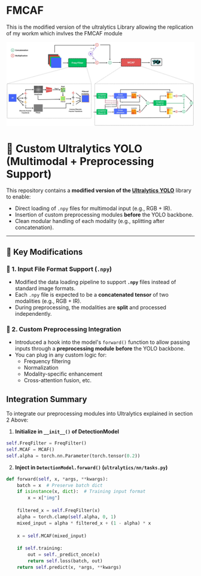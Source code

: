 # FMCAF
This is the modified version of the ultralytics Library allowing the replication of my workm which invlves the FMCAF module

<p align="center">
  <img src="assets/Architecture.jpeg" alt="FMCAF Architecture" width="700"/>
</p>

# 🔧 Custom Ultralytics YOLO (Multimodal + Preprocessing Support)

This repository contains a **modified version of the [Ultralytics YOLO](https://github.com/ultralytics/ultralytics)** library to enable:

- Direct loading of `.npy` files for multimodal input (e.g., RGB + IR).
- Insertion of custom preprocessing modules **before** the YOLO backbone.
- Clean modular handling of each modality (e.g., splitting after concatenation).

---

## 📁 Key Modifications

### 🧩 1. Input File Format Support (`.npy`)
- Modified the data loading pipeline to support **`.npy`** files instead of standard image formats.
- Each `.npy` file is expected to be a **concatenated tensor** of two modalities (e.g., RGB + IR).
- During preprocessing, the modalities are **split** and processed independently.

### 🧪 2. Custom Preprocessing Integration
- Introduced a hook into the model's `forward()` function to allow passing inputs through a **preprocessing module** **before** the YOLO backbone.
- You can plug in any custom logic for:
  - Frequency filtering
  - Normalization
  - Modality-specific enhancement
  - Cross-attention fusion, etc.


##  Integration Summary

To integrate our preprocessing modules into Ultralytics explained in section 2 Above:

1. **Initialize in `__init__()` of DetectionModel**

```python
self.FreqFilter = FreqFilter()
self.MCAF = MCAF()
self.alpha = torch.nn.Parameter(torch.tensor(0.2))
```
2. **Inject in `DetectionModel.forward()` (`ultralytics/nn/tasks.py`)**

```python
def forward(self, x, *args, **kwargs):
    batch = x  # Preserve batch dict
    if isinstance(x, dict):  # Training input format
        x = x["img"]

    filtered_x = self.FreqFilter(x)
    alpha = torch.clamp(self.alpha, 0, 1)
    mixed_input = alpha * filtered_x + (1 - alpha) * x

    x = self.MCAF(mixed_input)

    if self.training:
        out = self._predict_once(x)
        return self.loss(batch, out)
    return self.predict(x, *args, **kwargs)
```

